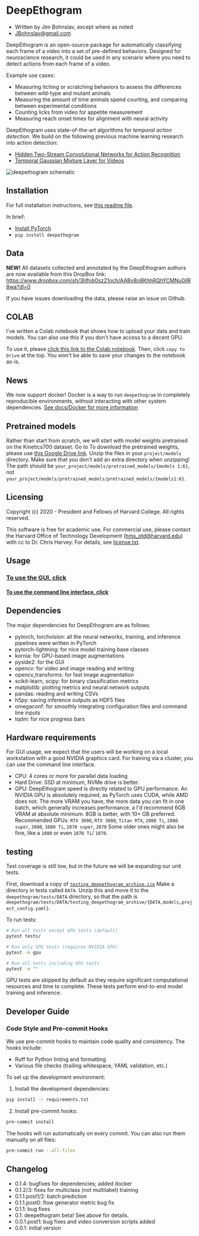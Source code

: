 # DeepEthogram
- Written by Jim Bohnslav, except where as noted
- JBohnslav@gmail.com

DeepEthogram is an open-source package for automatically classifying each frame of a video into a set of pre-defined
behaviors. Designed for neuroscience research, it could be used in any scenario where you need to detect actions from
each frame of a video.

Example use cases:
* Measuring itching or scratching behaviors to assess the differences between wild-type and mutant animals
* Measuring the amount of time animals spend courting, and comparing between experimental conditions
* Counting licks from video for appetite measurement
* Measuring reach onset times for alignment with neural activity

DeepEthogram uses state-of-the-art algorithms for *temporal action detection*. We build on the following previous machine
learning research into action detection:
* [Hidden Two-Stream Convolutional Networks for Action Recognition](https://arxiv.org/abs/1704.00389)
* [Temporal Gaussian Mixture Layer for Videos](https://arxiv.org/abs/1803.06316)

![deepethogram schematic](docs/images/deepethogram_schematic.png)

## Installation
For full installation instructions, see [this readme file](docs/installation.md).

In brief:
* [Install PyTorch](https://pytorch.org/)
* `pip install deepethogram`

## Data
**NEW!** All datasets collected and annotated by the DeepEthogram authors are now available from this DropBox link:
https://www.dropbox.com/sh/3lilfob0sz21och/AABv8o8KhhRQhYCMNu0ilR8wa?dl=0

If you have issues downloading the data, please raise an issue on Github.

## COLAB
I've written a Colab notebook that shows how to upload your data and train models. You can also use this if you don't
have access to a decent GPU.

To use it, please [click this link to the Colab notebook](https://colab.research.google.com/drive/1Nf9FU7FD77wgvbUFc608839v2jPYgDhd?usp=sharing).
Then, click `copy to Drive` at the top. You won't be able to save your changes to the notebook as-is.


## News
We now support docker! Docker is a way to run `deepethogram` in completely reproducible environments, without interacting
with other system dependencies. [See docs/Docker for more information](docs/docker.md)

## Pretrained models
Rather than start from scratch, we will start with model weights pretrained on the Kinetics700 dataset. Go to
To download the pretrained weights, please use [this Google Drive link](https://drive.google.com/file/d/1ntIZVbOG1UAiFVlsAAuKEBEVCVevyets/view?usp=sharing).
Unzip the files in your `project/models` directory. Make sure that you don't add an extra directory when unzipping! The path should be
`your_project/models/pretrained_models/{models 1:6}`, not `your_project/models/pretrained_models/pretrained_models/{models1:6}`.

## Licensing
Copyright (c) 2020 - President and Fellows of Harvard College. All rights reserved.

This software is free for academic use. For commercial use, please contact the Harvard Office of Technology
Development (hms_otd@harvard.edu) with cc to Dr. Chris Harvey. For details, see [license.txt](license.txt).

## Usage
### [To use the GUI, click](docs/using_gui.md)
#### [To use the command line interface, click](docs/using_CLI.md)

## Dependencies
The major dependencies for DeepEthogram are as follows:
* pytorch, torchvision: all the neural networks, training, and inference pipelines were written in PyTorch
* pytorch-lightning: for nice model training base classes
* kornia: for GPU-based image augmentations
* pyside2: for the GUI
* opencv: for video and image reading and writing
* opencv_transforms: for fast image augmentation
* scikit-learn, scipy: for binary classification metrics
* matplotlib: plotting metrics and neural network outputs
* pandas: reading and writing CSVs
* h5py: saving inference outputs as HDF5 files
* omegaconf: for smoothly integrating configuration files and command line inputs
* tqdm: for nice progress bars

## Hardware requirements
For GUI usage, we expect that the users will be working on a local workstation with a good NVIDIA graphics card. For training via a cluster, you can use the command line interface.

* CPU: 4 cores or more for parallel data loading
* Hard Drive: SSD at minimum, NVMe drive is better.
* GPU: DeepEthogram speed is directly related to GPU performance. An NVIDIA GPU is absolutely required, as PyTorch uses
CUDA, while AMD does not.
The more VRAM you have, the more data you can fit in one batch, which generally increases performance. a
I'd recommend 6GB VRAM at absolute minimum. 8GB is better, with 10+ GB preferred.
Recommended GPUs: `RTX 3090`, `RTX 3080`, `Titan RTX`, `2080 Ti`, `2080 super`, `2080`, `1080 Ti`, `2070 super`, `2070`
Some older ones might also be fine, like a `1080` or even `1070 Ti`/ `1070`.

## testing
Test coverage is still low, but in the future we will be expanding our unit tests.

First, download a copy of [`testing_deepethogram_archive.zip`](https://drive.google.com/file/d/1IFz4ABXppVxyuhYik8j38k9-Fl9kYKHo/view?usp=sharing)
Make a directory in tests called `DATA`. Unzip this and move it to the `deepethogram/tests/DATA`
directory, so that the path is `deepethogram/tests/DATA/testing_deepethogram_archive/{DATA,models,project_config.yaml}`.

To run tests:
```bash
# Run all tests except GPU tests (default)
pytest tests/

# Run only GPU tests (requires NVIDIA GPU)
pytest -m gpu

# Run all tests including GPU tests
pytest -m ""
```

GPU tests are skipped by default as they require significant computational resources and time to complete. These tests perform end-to-end model training and inference.

## Developer Guide
### Code Style and Pre-commit Hooks
We use pre-commit hooks to maintain code quality and consistency. The hooks include:
- Ruff for Python linting and formatting
- Various file checks (trailing whitespace, YAML validation, etc.)

To set up the development environment:

1. Install the development dependencies:
```bash
pip install -r requirements.txt
```

2. Install pre-commit hooks:
```bash
pre-commit install
```

The hooks will run automatically on every commit. You can also run them manually on all files:
```bash
pre-commit run --all-files
```

## Changelog
* 0.1.4: bugfixes for dependencies; added docker
* 0.1.2/3: fixes for multiclass (not multilabel) training
* 0.1.1.post1/2: batch prediction
* 0.1.1.post0: flow generator metric bug fix
* 0.1.1: bug fixes
* 0.1: deepethogram beta! See above for details.
* 0.0.1.post1: bug fixes and video conversion scripts added
* 0.0.1: initial version
